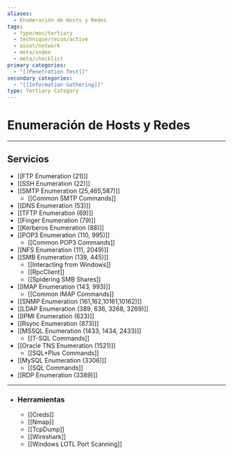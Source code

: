 ```yaml
---
aliases:
  - Enumeración de Hosts y Redes
tags:
  - type/moc/tertiary
  - technique/recon/active
  - asset/network
  - meta/index
  - meta/checklist
primary categories:
  - "[[Penetration Test]]"
secondary categories:
  - "[[Information Gathering]]"
type: Tertiary Category
---
```

# Enumeración de Hosts y Redes

***

## Servicios 

-  [[FTP Enumeration (21)]]
-  [[SSH Enumeration (22)]]
-  [[SMTP Enumeration (25,465,587)]]
	- [[Common SMTP Commands]]
-  [[DNS Enumeration (53)]]
-  [[TFTP Enumeration (69)]]
-  [[Finger Enumeration (79)]]
-  [[Kerberos Enumeration (88)]]
-  [[POP3 Enumeration (110, 995)]]
	- [[Common POP3 Commands]]
-  [[NFS Enumeration (111, 2049)]]
-  [[SMB Enumeration (139, 445)]]
	- [[Interacting from Windows]]
	- [[RpcClient]]
	- [[Spidering SMB Shares]]
-  [[IMAP Enumeration (143, 993)]]
	- [[Common IMAP Commands]]
-  [[SNMP Enumeration (161,162,10161,10162)]]
-  [[LDAP Enumeration (389, 636, 3268, 3269)]]
-  [[IPMI Enumeration (623)]]
-  [[Rsync Enumeration (873)]]
-  [[MSSQL Enumeration (1433, 1434, 2433)]]
	- [[T-SQL Commands]]
-  [[Oracle TNS Enumeration (1521)]]
	- [[SQL*Plus Commands]]
-  [[MySQL Enumeration (3306)]]
	- [[SQL Commands]]
-  [[RDP Enumeration (3389)]]


***

- ### Herramientas 
	- [[Creds]]
	- [[Nmap]]
	- [[TcpDump]]
	- [[Wireshark]]
	- [[Windows LOTL Port Scanning]]


